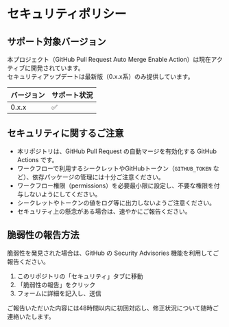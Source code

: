 # セキュリティポリシー

## サポート対象バージョン

本プロジェクト（GitHub Pull Request Auto Merge Enable Action）は現在アクティブに開発されています。  
セキュリティアップデートは最新版（0.x.x系）のみ提供しています。

| バージョン | サポート状況         |
| ---------- | ------------------- |
| 0.x.x      | ✅                  |

## セキュリティに関するご注意

- 本リポジトリは、GitHub Pull Request の自動マージを有効化する GitHub Actions です。
- ワークフローで利用するシークレットやGitHubトークン（`GITHUB_TOKEN` など）、依存パッケージの管理には十分ご注意ください。
- ワークフロー権限（permissions）を必要最小限に設定し、不要な権限を付与しないようにしてください。
- シークレットやトークンの値をログ等に出力しないようご注意ください。
- セキュリティ上の懸念がある場合は、速やかにご報告ください。

## 脆弱性の報告方法

脆弱性を発見された場合は、GitHub の Security Advisories 機能を利用してご報告ください。

1. このリポジトリの「セキュリティ」タブに移動
2. 「脆弱性の報告」をクリック
3. フォームに詳細を記入し、送信

ご報告いただいた内容には48時間以内に初回対応し、修正状況について随時ご連絡いたします。
